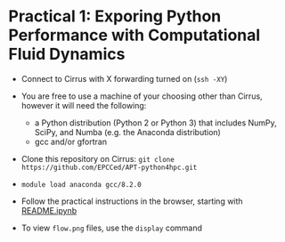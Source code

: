 # Practical 1: Exporing Python Performance with Computational Fluid Dynamics

- Connect to Cirrus with X forwarding turned on (`ssh -XY`)
- You are free to use a machine of your choosing other than Cirrus, however it will need the following:
  - a Python distribution (Python 2 or Python 3) that includes NumPy, SciPy, and Numba (e.g. the Anaconda distribution)
  - gcc and/or gfortran

- Clone this repository on Cirrus: `git clone https://github.com/EPCCed/APT-python4hpc.git`
- `module load anaconda gcc/8.2.0`
- Follow the practical instructions in the browser, starting with [README.ipynb](README.ipynb)
- To view `flow.png` files, use the `display` command

